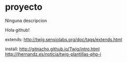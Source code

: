 # proyecto
Ninguna descripcion

Hola github!


extends: 
http://twig.sensiolabs.org/doc/tags/extends.html

install:
http://gitnacho.github.io/Twig/intro.html
http://jhernandz.es/noticia/twig-plantillas-php-i